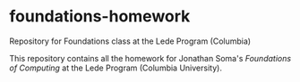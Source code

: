 # foundations-homework
Repository for Foundations class at the Lede Program (Columbia)

This repository contains all the homework for Jonathan Soma's *Foundations of Computing* at the Lede Program (Columbia University).
